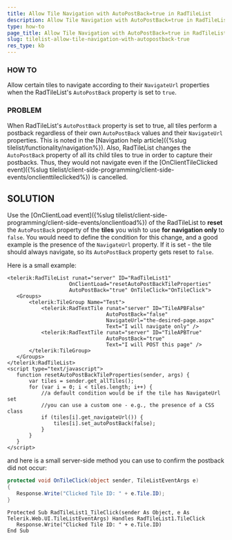 ```yaml
---
title: Allow Tile Navigation with AutoPostBack=true in RadTileList
description: Allow Tile Navigation with AutoPostBack=true in RadTileList. Check it now!
type: how-to
page_title: Allow Tile Navigation with AutoPostBack=true in RadTileList
slug: tilelist-allow-tile-navigation-with-autopostback-true
res_type: kb
---
```


### HOW TO 

 Allow certain tiles to navigate according to their `NavigateUrl` properties when the RadTileList's `AutoPostBack` property is set to `true`.  
   
 ### PROBLEM 
 When RadTileList's `AutoPostBack` property is set to true, all tiles perform a postback regardless of their own `AutoPostBack` values and their `NavigateUrl` properties. This is noted in the [Navigation help article]({%slug tilelist/functionality/navigation%}). Also, RadTileList changes the `AutoPostBack` property of all its child tiles to true in order to capture their postbacks. Thus, they would not navigate even if the [OnClientTileClicked event]({%slug tilelist/client-side-programming/client-side-events/onclienttileclicked%}) is cancelled.  
   
 ## SOLUTION 
 Use the [OnClientLoad event]({%slug tilelist/client-side-programming/client-side-events/onclientload%}) of the RadTileList to **reset** the `AutoPostBack` property of the **tiles** you wish to use **for navigation only** to `false`. You would need to define the condition for this change, and a good example is the presence of the `NavigateUrl` property. If it is set - the tile should always navigate, so its `AutoPostBack` property gets reset to `false`.

 Here is a small example:  
 
 ````ASP.NET
 <telerik:RadTileList runat="server" ID="RadTileList1"
                     OnClientLoad="resetAutoPostBackTileProperties"
                     AutoPostBack="true" OnTileClick="OnTileClick">
    <Groups>
        <telerik:TileGroup Name="Test">
            <telerik:RadTextTile runat="server" ID="TileAPBFalse"
                                 AutoPostBack="false"
                                 NavigateUrl="the-desired-page.aspx"
                                 Text="I will navigate only" />
            <telerik:RadTextTile runat="server" ID="TileAPBTrue"
                                 AutoPostBack="true"
                                 Text="I will POST this page" />
        </telerik:TileGroup>
    </Groups>
</telerik:RadTileList>
<script type="text/javascript">
    function resetAutoPostBackTileProperties(sender, args) {
        var tiles = sender.get_allTiles();
        for (var i = 0; i < tiles.length; i++) {
            //a default condition would be if the tile has NavigateUrl set
            //you can use a custom one - e.g., the presence of a CSS class
            if (tiles[i].get_navigateUrl()) {
                tiles[i].set_autoPostBack(false);
            }
        }
    }
</script>
 ````
 
   
 and here is a small server-side method you can use to confirm the postback did not occur:  
 ````C#
 protected void OnTileClick(object sender, TileListEventArgs e)
{
    Response.Write("Clicked Tile ID: " + e.Tile.ID);
}
 ````
 ````VB
 Protected Sub RadTileList1_TileClick(sender As Object, e As Telerik.Web.UI.TileListEventArgs) Handles RadTileList1.TileClick
    Response.Write("Clicked Tile ID: " + e.Tile.ID)
End Sub
 ````






 



